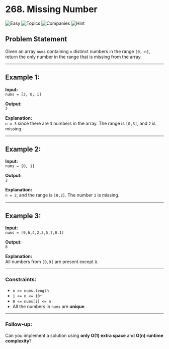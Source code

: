 # 268. Missing Number

![Easy](https://img.shields.io/badge/-Easy-brightgreen) ![Topics](https://img.shields.io/badge/-Topics-grey) ![Companies](https://img.shields.io/badge/-Companies-grey) ![Hint](https://img.shields.io/badge/-Hint-lightgrey)

## Problem Statement

Given an array `nums` containing `n` distinct numbers in the range `[0, n]`, return the only number in the range that is missing from the array.

---

## Example 1:
**Input:**  
`nums = [3, 0, 1]`

**Output:**  
`2`

**Explanation:**  
`n = 3` since there are `3` numbers in the array. The range is `[0,3]`, and `2` is missing.

---

## Example 2:
**Input:**  
`nums = [0, 1]`

**Output:**  
`2`

**Explanation:**  
`n = 2`, and the range is `[0,2]`. The number `2` is missing.

---

## Example 3:
**Input:**  
`nums = [9,6,4,2,3,5,7,0,1]`

**Output:**  
`8`

**Explanation:**  
All numbers from `[0,9]` are present except `8`.

---

### Constraints:
- `n == nums.length`
- `1 <= n <= 10⁴`
- `0 <= nums[i] <= n`
- All the numbers in `nums` are **unique**.

---

### Follow-up:
Can you implement a solution using **only O(1) extra space** and **O(n) runtime complexity**?
